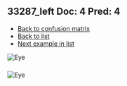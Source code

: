 ## 33287_left Doc: 4 Pred: 4
- [Back to confusion matrix](https://github.com/juliandewit/kaggle_retinopathy/blob/master/matrix.md)
- [Back to list](https://github.com/juliandewit/kaggle_retinopathy/blob/master/lists/44/list.md)
- [Next example in list](https://github.com/juliandewit/kaggle_retinopathy/blob/master/lists/44/33/33358_right.md)

![Eye](https://retinopaty.blob.core.windows.net/size1024/33287_left_4.jpeg)

### 

![Eye]()
